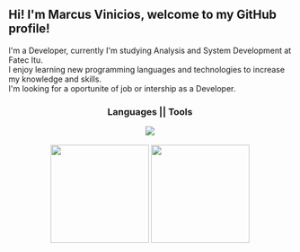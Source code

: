 <div>
  <h2>Hi! I'm Marcus Vinicios, welcome to my GitHub profile!</h2>
  <p>
    I'm a Developer, currently I'm studying Analysis and System Development at Fatec Itu.<br>
    I enjoy learning new programming languages ​​and technologies to increase my knowledge and skills.<br>
    I'm looking for a oportunite of job or intership as a Developer.
  </p>
</div>
<div align="center">
    <h3>Languages || Tools</h3>
    <a href="https://skillicons.dev">
      <img src="https://skillicons.dev/icons?i=js,html,css,php,react,nodejs,express,sass,mysql,figma,vscode,ps,bootstrap" />
    </a>
</div>
<br/>
<div align="center">
  <picture>
    <source
        srcset="https://github-readme-stats.vercel.app/api?username=Marcus-Vinicios&show_icons=true&theme=dark"
        media="(prefers-color-scheme: dark)"/>
    <source
        srcset="https://github-readme-stats.vercel.app/api?username=Marcus-Vnicios&show_icons=true"
        media="(prefers-color-scheme: dark), (prefers-color-scheme: no-preference)"/>
    <img height="175vh" src="https://github-readme-stats.vercel.app/api?username=Marcus-Vnicios&show_icons=true" />
  </picture>
    <img height="175vh" src="https://github-readme-stats.vercel.app/api/top-langs/?username=Marcus-Vinicios&layout=compact&theme=dark"/>
</div>
